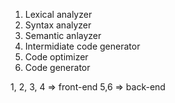 1. Lexical analyzer
2. Syntax analyzer
3. Semantic anlayzer
4. Intermidiate code generator
5. Code optimizer
6. Code generator

1, 2, 3, 4 => front-end
5,6 => back-end